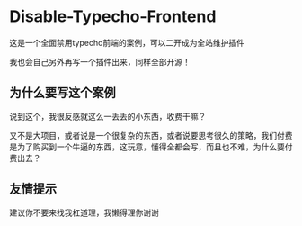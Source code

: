 # Disable-Typecho-Frontend

这是一个全面禁用typecho前端的案例，可以二开成为全站维护插件

我也会自己另外再写一个插件出来，同样全部开源！

## 为什么要写这个案例

说到这个，我很反感就这么一丢丢的小东西，收费干嘛？

又不是大项目，或者说是一个很复杂的东西，或者说要思考很久的策略，我们付费是为了购买到一个牛逼的东西，这玩意，懂得全都会写，而且也不难，为什么要付费出去？

## 友情提示

建议你不要来找我杠道理，我懒得理你谢谢